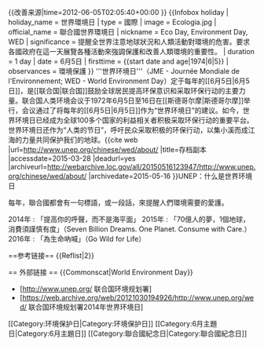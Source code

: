 {{改善来源|time=2012-06-05T02:05:40+00:00 }}
{{Infobox holiday
| holiday_name   = 世界環境日
| type           = 國際
| image          = Ecologia.jpg
| official_name  = 聯合國世界環境日
| nickname       = Eco Day, Environment Day, WED
| significance   = 提醒全世界注意地球狀況和人類活動對環境的危害。要求各國政府在這一天展覽各種活動來強調保護和改善人類環境的重要性。
| duration       = 1 day
| date           = 6月5日
| firsttime      = {{start date and age|1974|6|5}}
| observances    = 環境保護
}}
'''世界环境日'''（JME - Journée Mondiale de l'Environnement; WED - World Environment Day）定于每年的[[6月5日|6月5日]]，是[[联合国|联合国]]鼓励全球居民提高环保意识和采取环保行动的主要力量。联合国人类环境会议于1972年6月5日至16日在[[斯德哥尔摩|斯德哥尔摩]]举行，会议通过了将每年的[[6月5日|6月5日]]作为“世界环境日”的建议。如今，世界环境日已经成为全球100多个国家的利益相关者积极采取环保行动的重要平台。世界环境日还作为“人类的节日”，呼吁民众采取积极的环保行动，以集小溪而成江海的力量共同保护我们的地球。<ref>{{cite web |url=http://www.unep.org/chinese/wed/about/ |title=存档副本 |accessdate=2015-03-28 |deadurl=yes |archiveurl=http://webarchive.loc.gov/all/20150516123947/http://www.unep.org/chinese/wed/about/ |archivedate=2015-05-16 }}UNEP：什么是世界环境日</ref>

每年，聯合國都會有一句標語，或一段話，來提醒人們環境需要的愛護。

2014年 : 「提高你的呼聲，而不是海平面」
2015年 : 「70億人的夢，1個地球，消費須謹慎有度」（Seven Billion Dreams. One Planet. Consume with Care.）
2016年 : 「為生命吶喊」（Go Wild for Life）

==参考链接==
{{Reflist|2}}

== 外部链接 ==
{{Commonscat|World Environment Day}}
* [http://www.unep.org/ 联合国环境规划署]
* [https://web.archive.org/web/20121030194926/http://www.unep.org/wed/ 联合国环境规划署2014年世界环境日]

[[Category:环境保护日|Category:环境保护日]]
[[Category:6月主題日|Category:6月主題日]]
[[Category:聯合國紀念日|Category:聯合國紀念日]]